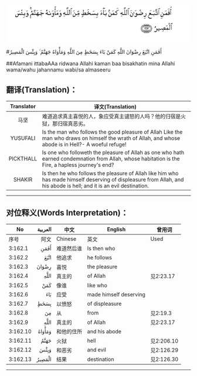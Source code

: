 ![003:162](images/003_162.gif)

#أَفَمَنِ اتَّبَعَ رِضْوَانَ اللَّهِ كَمَنْ بَاءَ بِسَخَطٍ مِنَ اللَّهِ وَمَأْوَاهُ جَهَنَّمُ ۚ وَبِئْسَ الْمَصِيرُ 

##Afamani ittabaAAa ridwana Allahi kaman baa bisakhatin mina Allahi wama/wahu jahannamu wabi/sa almaseeru 

## 翻译(Translation)：

| Translator | 译文(Translation)                                            |
| :--------: | ------------------------------------------------------------ |
|    马坚    | 难道追求真主喜悦的人，象应受真主谴怒的人吗？他的归宿是火狱，那归宿真恶劣。 |
|  YUSUFALI  | Is the man who follows the good pleasure of Allah Like the man who draws on himself the wrath of Allah, and whose abode is in Hell?- A woeful refuge! |
| PICKTHALL  | Is one who followeth the pleasure of Allah as one who hath earned condemnation from Allah, whose habitation is the Fire, a hapless journey's end? |
|   SHAKIR   | Is then he who follows the pleasure of Allah like him who has made himself deserving of displeasure from Allah, and his abode is hell; and it is an evil destination. |

---

## 对位释义(Words Interpretation)：

| No   | العربية | 中文    | English | 曾用词 |
| ---- | ------: | ------- | ------- | ------ |
| 序号 |    阿文 | Chinese | 英文    | Used   |
| 3:162.1  | أَفَمَنِ   | 难道然后谁 | Is then who            |            |
| 3:162.2  | اتَّبَعَ   | 他追求     | he follows             |            |
| 3:162.3  | رِضْوَانَ  | 喜悦       | the pleasure           |            |
| 3:162.4  | اللَّهِ   | 真主的     | of Allah               | 见2:23.17  |
| 3:162.5  | كَمَنْ    | 像谁       | like who               |            |
| 3:162.6  | بَاءَ    | 应受       | made himself deserving |            |
| 3:162.7  | بِسَخَطٍ   | 以愤怒     | of displeasure         |            |
| 3:162.8  | مِنَ     | 从         | from                   | 见2:19.3 |
| 3:162.9  | اللَّهِ   | 真主的     | of Allah               | 见2:23.17  |
| 3:162.10 | وَمَأْوَاهُ | 和他的住所 | and his abode          |            |
| 3:162.11 | جَهَنَّمُ   | 火狱       | hell                   | 见2:206.10 |
| 3:162.12 | وَبِئْسَ   | 和恶劣     | and evil               | 见2:126.29 |
| 3:162.13 | الْمَصِيرُ | 结果       | destination            | 见2:126.30 |

---
